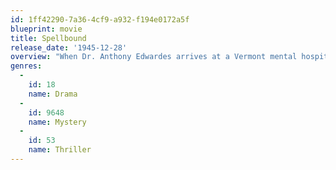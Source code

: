 ```yaml
---
id: 1ff42290-7a36-4cf9-a932-f194e0172a5f
blueprint: movie
title: Spellbound
release_date: '1945-12-28'
overview: "When Dr. Anthony Edwardes arrives at a Vermont mental hospital to replace the outgoing hospital director, Dr. Constance Peterson, a psychoanalyst, discovers Edwardes is actually an impostor. The man confesses that the real Dr. Edwardes is dead and fears he may have killed him, but cannot recall anything. Dr. Peterson, however is convinced his impostor is innocent of the man's murder, and joins him on a quest to unravel his amnesia through psychoanalysis."
genres:
  -
    id: 18
    name: Drama
  -
    id: 9648
    name: Mystery
  -
    id: 53
    name: Thriller
---
```

